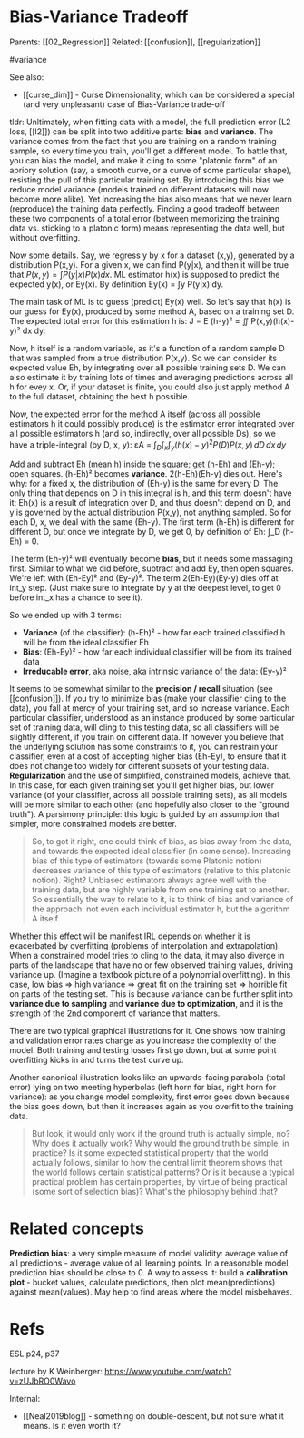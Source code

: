 # Bias-Variance Tradeoff

Parents: [[02_Regression]]
Related: [[confusion]], [[regularization]]

#variance


See also:
* [[curse_dim]] - Curse Dimensionality, which can be considered a special (and very unpleasant) case of Bias-Variance trade-off


tldr: Unltimately, when fitting data with a model, the full prediction error (L2 loss, [[l2]]) can be split into two additive parts: **bias** and **variance**. The variance comes from the fact that you are training on a random training sample, so every time you train, you'll get a different model. To battle that, you can bias the model, and make it cling to some "platonic form" of an apriory solution (say, a smooth curve, or a curve of some particular shape), resisting the pull of this particular training set. By introducing this bias we reduce model variance (models trained on different datasets will now become more alike). Yet increasing the bias also means that we never learn (reproduce) the training data perfectly. Finding a good tradeoff between these two components of a total error (between memorizing the training data vs. sticking to a platonic form) means representing the data well, but without overfitting.


Now some details. Say, we regress y by x for a dataset (x,y), generated by a distribution P(x,y). For a given x, we can find P(y|x), and then it will be true that $P(x,y) = ∫ P(y|x)P(x) dx$. ML estimator h(x) is supposed to predict the expected y(x), or Ey(x). By definition Ey(x) = ∫y P(y|x) dy.

The main task of ML is to guess (predict) Ey(x) well. So let's say that h(x) is our guess for Ey(x), produced by some method A, based on a training set D. The expected total error for this estimation h is: J = E (h-y)² = ∬ P(x,y)(h(x)-y)² dx dy. 

Now, h itself is a random variable, as it's a function of a random sample D that was sampled from a true distribution P(x,y). So we can consider its expected value Eh, by integrating over all possible training sets D. We can also estimate it by training lots of times and averaging predictions across all h for evey x. Or, if your dataset is finite, you could also just apply method A to the full dataset, obtaining the best h possible.

Now, the expected error for the method A itself (across all possible estimators h it could possibly produce) is the estimator error integrated over all possible estimators h (and so, indirectly, over all possible Ds), so we have a triple-integral (by D, x, y): εA = $\int_D \int_x \int_y (h(x)-y)^2 P(D) P(x,y)\,dD\,dx\,dy$

Add and subtract Eh (mean h) inside the square; get (h-Eh) and (Eh-y); open squares. (h-Eh)² becomes **variance**. 2(h-Eh)(Eh-y) dies out. Here's why: for a fixed x, the distribution of (Eh-y) is the same for every D. The only thing that depends on D in this integral is h, and this term doesn't have it: Eh(x) is a result of integration over D, and thus doesn't depend on D, and y is governed by the actual distribution P(x,y), not anything sampled. So for each D, x, we deal with the same (Eh-y). The first term (h-Eh) is different for different D, but once we integrate by D, we get 0, by definition of Eh: ∫_D (h-Eh) = 0. 

The term (Eh-y)² will eventually become **bias**, but it needs some massaging first. Similar to what we did before, subtract and add Ey, then open squares. We're left with (Eh-Ey)² and (Ey-y)². The term 2(Eh-Ey)(Ey-y) dies off at int_y step. (Just make sure to integrate by y at the deepest level, to get 0 before int_x has a chance to see it).

So we ended up with 3 terms:
* **Variance** (of the classifier): (h-Eh)² - how far each trained classified h will be from the ideal classifier Eh
* **Bias**: (Eh-Ey)² - how far each individual classifier will be from its trained data
* **Irreducable error**, aka noise, aka intrinsic variance of the data: (Ey-y)²

It seems to be somewhat similar to the **precision / recall** situation (see [[confusion]]). If you try to minimize bias (make your classifier cling to the data), you fall at mercy of your training set, and so increase variance. Each particular classifier, understood as an instance produced by some particular set of training data, will cling to this testing data, so all classifiers will be slightly different, if you train on different data. If however you believe that the underlying solution has some constraints to it, you can restrain your classifier, even at a cost of accepting higher bias (Eh-Ey), to ensure that it does not change too widely for different subsets of your testing data. **Regularization** and the use of simplified, constrained models, achieve that. In this case, for each given training set you'll get higher bias, but lower variance (of your classifier, across all possible training sets), as all models will be more similar to each other (and hopefully also closer to the "ground truth"). A parsimony principle: this logic is guided by an assumption that simpler, more constrained models are better.

> So, to got it right, one could think of bias, as bias away from the data, and towards the expected ideal classifier (in some sense). Increasing bias of this type of estimators (towards some Platonic notion) decreases variance of this type of estimators (relative to this platonic notion). Right? Unbiased estimators always agree well with the training data, but are highly variable from one training set to another. So essentially the way to relate to it, is to think of bias and variance of the approach: not even each individual estimator h, but the algorithm A itself.

Whether this effect will be manifest IRL depends on whether it is exacerbated by overfitting (problems of interpolation and extrapolation). When a constrained model tries to cling to the data, it may also diverge in parts of the landscape that have no or few observed training values, driving variance up. (Imagine a textbook picture of a polynomial overfitting). In this case, low bias ⇒ high variance ⇒ great fit on the training set ⇒  horrible fit on parts of the testing set. This is because variance can be further split into **variance due to sampling** and **variance due to optimization**, and it is the strength of the 2nd component of variance that matters.

There are two typical graphical illustrations for it. One shows how training and validation error rates change as you increase the complexity of the model. Both training and testing losses first go down, but at some point overfitting kicks in and turns the test curve up.

Another canonical illustration looks like an upwards-facing parabola (total error) lying on two meeting hyperbolas (left horn for bias, right horn for variance): as you change model complexity, first error goes down because the bias goes down, but then it increases again as you overfit to the training data.

> But look, it would only work if the ground truth is actually simple, no? Why does it actually work? Why would the ground truth be simple, in practice? Is it some expected statistical property that the world actually follows, similar to how the central limit theorem shows that the world follows certain statistical patterns? Or is it because a typical practical problem has certain properties, by virtue of being practical (some sort of selection bias)? What's the philosophy behind that?

# Related concepts

**Prediction bias**: a very simple measure of model validity: average value of all predictions - average value of all learning points. In a reasonable model, prediction bias should be close to 0. A way to assess it: build a **calibration plot** - bucket values, calculate predictions, then plot mean(predictions) against mean(values). May help to find areas where the model misbehaves.

# Refs

ESL p24, p37

lecture by K Weinberger: https://www.youtube.com/watch?v=zUJbRO0Wavo

Internal:
* [[Neal2019blog]] - something on double-descent, but not sure what it means. Is it even worth it?
